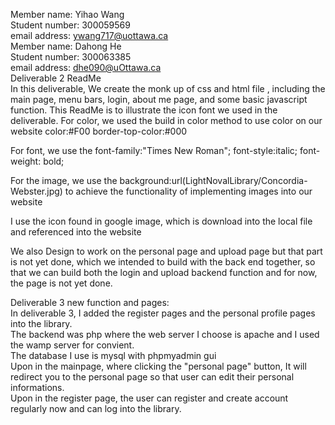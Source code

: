 Member name: Yihao Wang
<br/>
Student number: 300059569
<br/>
email address: ywang717@uottawa.ca  
Member name: Dahong He
<br/>
Student number: 300063385
<br/>
email address: dhe090@uOttawa.ca   
Deliverable 2 ReadMe
<br/>
In this deliverable,  We create the monk up of css and html file , 
including the main page, menu bars, login, about me page, and 
some basic javascript function. This ReadMe is to illustrate the icon 
font we used in the deliverable.
For color, we used the build in color method to use color on our website
color:#F00
border-top-color:#000

For font, we use the
font-family:"Times New Roman";
font-style:italic;
font-weight: bold;

For the image, we use the 
background:url(LightNovalLibrary/Concordia-Webster.jpg)
to achieve the functionality of implementing images into our website

I use the icon found in google image, which is download into the local file and referenced into the website

We also Design to work on the personal page and upload page but that part is not yet done, which we intended to build with the back end together, so that we can build both the login and upload backend function and for now, the page is not yet done.

Deliverable 3 new function and pages:  
In deliverable 3, I added the register pages and the personal profile pages into the library.  
The backend was php where the web server I choose is apache and I used the wamp server for convient.  
The database I use is mysql with phpmyadmin gui  
Upon in the mainpage, where clicking the "personal page" button, It will redirect you to the personal page so that user can edit their personal informations.  
Upon in the register page, the user can register and create account regularly now and can log into the library.  
